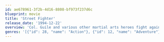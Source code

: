 ```yaml
---
id: ae678961-3f2b-4d16-8808-bf973f237d6c
blueprint: movie
title: 'Street Fighter'
release_date: '1994-12-22'
overview: 'Col. Guile and various other martial arts heroes fight against the tyranny of Dictator M. Bison and his cohorts.'
genres: '[{"id": 28, "name": "Action"}, {"id": 12, "name": "Adventure"}, {"id": 53, "name": "Thriller"}]'
---
```

